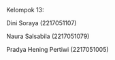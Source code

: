 Kelompok 13:

Dini Soraya (2217051107)

Naura Salsabila (2217051079)

Pradya Hening Pertiwi (2217051005)
